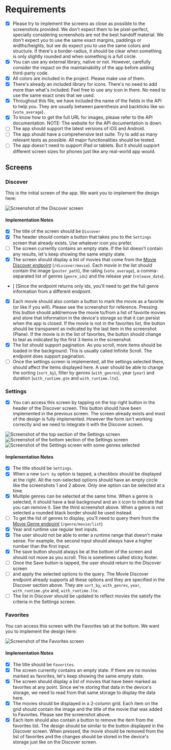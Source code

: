 # Requirements

-[x] Please try to implement the screens as close as possible to the screenshots provided. We don't expect them to be pixel-perfect, specially considering screenshots are not the best handoff material. We don't expect you to use the same exact margins, paddings or widths/heights, but we do expect you to use the same colors and structure. If there's a border-radius, it should be clear when something is only slightly rounded and when something is a full circle.
-[x] You can use any external library, native or not. However, carefully consider the impact on the maintainability of the app before adding third-party code.
-[x] All colors are included in the project. Please make use of them.
-[x] There's already an included library for icons. There's no need to add more than what's included. Feel free to use any icon in there. No need to use the same exact ones that we used.
-[x] Throughout this file, we have included the name of the fields in the API to help you. They are usually between parenthesis and backticks like so: (`vote_average`).
-[x] To know how to get the full URL for images, please refer to the API documentation. NOTE: The website for the API documentation is down.
-[ ] The app should support the latest versions of iOS and Android.
-[ ] The app should have a comprehensive test suite. Try to add as many relevant tests as possible. All major functionalities should be tested.
-[ ] The app doesn't need to support iPad or tablets. But it should support different screen sizes for phones just like any real-world app would.

## Screens

### Discover

This is the initial screen of the app. We want you to implement the design here:

<img src="./assets/screenshots/discover.png" alt="Screenshot of the Discover screen">

#### Implementation Notes

-[x] The title of the screen should be `Discover`
-[x] The header should contain a button that takes you to the `Settings` screen that already exists. Use whatever icon you prefer.
-[ ] The screen currently contains an empty state. If the list doesn't contain any results, let's keep showing the same empty state.
-[x] The screen should display a list of movies that come from the [Movie Discover endpoint](https://developers.themoviedb.org/3/discover/movie-discover) (`/discover/movie`). Each movie in the list should contain the image (`poster_path`), the rating (`vote_average`), a comma-separated list of genres (`genre_ids`) and the release year (`release_date`).
- [ ]Since the endpoint returns only ids, you'll need to get the full genre information from a different endpoint.
-[x] Each movie should also contain a button to mark the movie as a favorite (or like if you will). Please see the screenshot for reference. Pressing this button should add/remove the movie to/from a list of favorite movies and store that information in the device's storage so that it can persist when the app is closed. If the movie is not in the favorites list, the button should be transparent as indicated by the last item in the screenshot (Plane). If the movie is in the list of favorites, the button should change to teal as indicated by the first 3 items in the screenshot.
-[x] The list should support pagination. As you scroll, more items should be loaded in the background. This is usually called Infinite Scroll. The endpoint does support pagination.
-[ ] Once the settings screen is implemented, all the settings selected there, should affect the items displayed here. A user should be able to change the sorting (`sort_by`), filter by genres (`with_genres`), year (`year`) and duration (`with_runtime.gte` and `with_runtime.lte`).

### Settings

- [x] You can access this screen by tapping on the top right button in the header of the Discover screen. This button should have been implemented in the previous screen. The screen already exists and most of the design is fully implemented. However the form isn't working correctly and we need to integrate it with the Discover screen.

<img src="./assets/screenshots/settings-top.png" alt="Screenshot of the top section of the Settings screen">
<img src="./assets/screenshots/settings-bottom.png" alt="Screenshot of the bottom section of the Settings screen">
<img src="./assets/screenshots/settings-selected.png" alt="Screenshot of the Settings screen with some genres selected">

#### Implementation Notes

-[x] The title should be `Settings`.
-[x] When a new `Sort by` option is tapped, a checkbox should be displayed at the right. All the non-selected options should have an empty circle like the screenshots 1 and 2 above. Only one option can be selected at a time.
-[x] Multiple genres can be selected at the same time. When a genre is selected, it should have a teal background and an `X` icon to indicate that you can remove it. See the third screenshot above. When a genre is not selected a rounded black border should be used instead. 
-[ ] To get the list of genres to display, you'll need to query them from the [Movie Genre endpoint](https://developers.themoviedb.org/3/genres/get-movie-list) (`/genre/movie/list`)
-[x] Year and runtime use regular text inputs. 
-[x] The user should not be able to enter a runtime range that doesn't make sense. For example, the second input should always have a higher number than the first input.
-[x] The save button should always be at the bottom of the screen and should not move as you scroll. This is sometimes called sticky footer.
-[ ] Once the Save button is tapped, the user should return to the Discover screen 
-[ ] and apply the selected options to the query. The Movie Discover endpoint already supports all these options and they are specified in the Discover section above. They are `sort_by`, `with_genres`, `year`, `with_runtime.gte` and, `with_runtime.lte`. 
-[ ] The list in Discover should be updated to reflect movies the satisfy the criteria in the Settings screen.

### Favorites

You can access this screen with the Favorites tab at the bottom. We want you to implement the design here:

<img src="./assets/screenshots/favorites.png" alt="Screenshot of the Favorites screen">

#### Implementation Notes

-[x] The title should be `Favorites`.
-[x] The screen currently contains an empty state. If there are no movies marked as favorites, let's keep showing the same empty state.
-[x] The screen should display a list of movies that have been marked as favorites at any point. Since we're storing that data in the device's storage, we need to read from that same storage to display the data here.
-[x] The movies should be displayed in a 2-column grid. Each item on the grid should contain the image and the title of the movie that was added to Favorites. Please see the screenshot above.
-[x] Each item should also contain a button to remove the item from the favorites list. The design should be similar to the button displayed in the Discover screen. When pressed, the movie should be removed from the list of favorites and the changes should be stored in the device's storage just like on the Discover screen.
